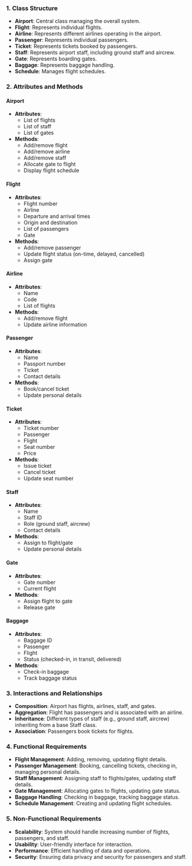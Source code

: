 
### 1. **Class Structure**
- **Airport**: Central class managing the overall system.
- **Flight**: Represents individual flights.
- **Airline**: Represents different airlines operating in the airport.
- **Passenger**: Represents individual passengers.
- **Ticket**: Represents tickets booked by passengers.
- **Staff**: Represents airport staff, including ground staff and aircrew.
- **Gate**: Represents boarding gates.
- **Baggage**: Represents baggage handling.
- **Schedule**: Manages flight schedules.

### 2. **Attributes and Methods**
#### **Airport**
- **Attributes**: 
  - List of flights
  - List of staff
  - List of gates
- **Methods**: 
  - Add/remove flight
  - Add/remove airline
  - Add/remove staff
  - Allocate gate to flight
  - Display flight schedule

#### **Flight**
- **Attributes**: 
  - Flight number
  - Airline
  - Departure and arrival times
  - Origin and destination
  - List of passengers
  - Gate
- **Methods**: 
  - Add/remove passenger
  - Update flight status (on-time, delayed, cancelled)
  - Assign gate

#### **Airline**
- **Attributes**: 
  - Name
  - Code
  - List of flights
- **Methods**: 
  - Add/remove flight
  - Update airline information

#### **Passenger**
- **Attributes**: 
  - Name
  - Passport number
  - Ticket
  - Contact details
- **Methods**: 
  - Book/cancel ticket
  - Update personal details

#### **Ticket**
- **Attributes**: 
  - Ticket number
  - Passenger
  - Flight
  - Seat number
  - Price
- **Methods**: 
  - Issue ticket
  - Cancel ticket
  - Update seat number

#### **Staff**
- **Attributes**: 
  - Name
  - Staff ID
  - Role (ground staff, aircrew)
  - Contact details
- **Methods**: 
  - Assign to flight/gate
  - Update personal details

#### **Gate**
- **Attributes**: 
  - Gate number
  - Current flight
- **Methods**: 
  - Assign flight to gate
  - Release gate

#### **Baggage**
- **Attributes**: 
  - Baggage ID
  - Passenger
  - Flight
  - Status (checked-in, in transit, delivered)
- **Methods**: 
  - Check-in baggage
  - Track baggage status

<!-- #### **Schedule**
- **Attributes**: 
  - List of flights
  - Timetable
- **Methods**: 
  - Update schedule
  - Display schedule -->

### 3. **Interactions and Relationships**
- **Composition**: Airport has flights, airlines, staff, and gates.
- **Aggregation**: Flight has passengers and is associated with an airline.
- **Inheritance**: Different types of staff (e.g., ground staff, aircrew) inheriting from a base Staff class.
- **Association**: Passengers book tickets for flights.

### 4. **Functional Requirements**
- **Flight Management**: Adding, removing, updating flight details.
- **Passenger Management**: Booking, cancelling tickets, checking in, managing personal details.
- **Staff Management**: Assigning staff to flights/gates, updating staff details.
- **Gate Management**: Allocating gates to flights, updating gate status.
- **Baggage Handling**: Checking in baggage, tracking baggage status.
- **Schedule Management**: Creating and updating flight schedules.

### 5. **Non-Functional Requirements**
- **Scalability**: System should handle increasing number of flights, passengers, and staff.
- **Usability**: User-friendly interface for interaction.
- **Performance**: Efficient handling of data and operations.
- **Security**: Ensuring data privacy and security for passengers and staff.

